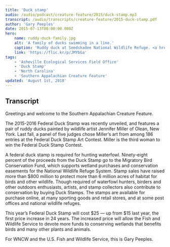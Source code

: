 ```yaml
---
title: 'Duck stamp'
audio: /audio/podcast/creature-feature/2015/duck-stamp.mp3
transcript: /audio/transcripts/creature-feature/2015-duck-stamp.pdf
author: 'Gary Peeples'
date: 2015-07-13T00:00:00.000Z
hero:
    name: ruddy-duck-family.jpg
    alt: 'A family of ducks swimming in a line.'
    caption: 'Ruddy duck at Seedskadee National Wildlife Refuge. <a href="https://flic.kr/p/JMYbGa">Photo</a> by Tom Koerner, USFWS.'
    link: 'https://flic.kr/p/JMYbGa'
tags:
    - 'Asheville Ecological Services Field Office'
    - 'Duck Stamp'
    - 'North Carolina'
    - 'Southern Appalachian Creature Feature'
updated: 'August 1st, 2018'
---
```


## Transcript

Greetings and welcome to the Southern Appalachian Creature Feature.

The 2015-2016 Federal Duck Stamp was recently unveiled, and features a pair of ruddy ducks painted by wildlife artist Jennifer Miller of Olean, New York.  Last fall, a panel of five judges chose Miller’s art from among 186 entries at the Federal Duck Stamp Art Contest. Miller is the third woman to win the Federal Duck Stamp Contest.

A federal duck stamp is required for hunting waterfowl. Ninety-eight percent of the proceeds from the Duck Stamp go to the Migratory Bird Conservation Fund, which supports wetland purchases and conservation easements for the National Wildlife Refuge System. Stamp sales have raised more than $800 million to protect more than 6 million acres of habitat for birds and other wildlife. Though required of waterfowl hunters, birders and other outdoors enthusiasts, artists, and stamp collectors also contribute to conservation by buying Duck Stamps. The stamps are available for purchase online, at many sporting goods and retail stores, and at some post offices and national wildlife refuges. 

This year’s Federal Duck Stamp will cost $25 — up from $15 last year, the first price increase in 24 years.  The increased price will allow the Fish and Wildlife Service to devote more funds to conserving wetlands that benefits birds and many other plants and animals.

For WNCW and the U.S. Fish and Wildlife Service, this is Gary Peeples.